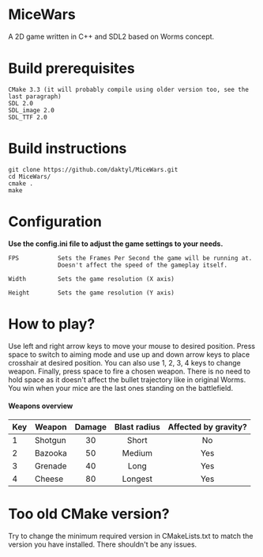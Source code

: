 # MiceWars
A 2D game written in C++ and SDL2 based on Worms concept.

# Build prerequisites
    CMake 3.3 (it will probably compile using older version too, see the last paragraph)
    SDL 2.0
    SDL_image 2.0
    SDL_TTF 2.0

# Build instructions
```
git clone https://github.com/daktyl/MiceWars.git
cd MiceWars/
cmake .
make
```

# Configuration
**Use the config.ini file to adjust the game settings to your needs.**
```
FPS           Sets the Frames Per Second the game will be running at.
              Doesn't affect the speed of the gameplay itself.

Width         Sets the game resolution (X axis)

Height        Sets the game resolution (Y axis)
```

# How to play?

Use left and right arrow keys to move your mouse to desired position.
Press space to switch to aiming mode and use up and down arrow keys to place crosshair at desired position.
You can also use 1, 2, 3, 4 keys to change weapon. Finally, press space to fire a chosen weapon.
There is no need to hold space as it doesn't affect the bullet trajectory like in original Worms.
You win when your mice are the last ones standing on the battlefield.

#### Weapons overview

| Key | Weapon  | Damage  | Blast radius | Affected by gravity? |
|-----|---------|:-------:|:------------:|:--------------------:|
| 1   | Shotgun | 30      | Short        |  No                  |
| 2   | Bazooka | 50      | Medium       |  Yes                 |
| 3   | Grenade | 40      | Long         |  Yes                 |
| 4   | Cheese  | 80      | Longest      |  Yes                 |

# Too old CMake version?
Try to change the minimum required version in CMakeLists.txt to match the version you have installed. There shouldn't be any issues.
